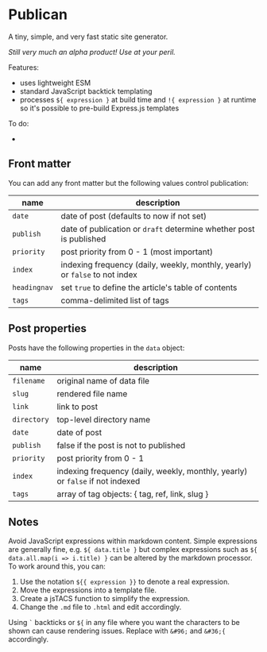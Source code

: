 # Publican

A tiny, simple, and very fast static site generator.

*Still very much an alpha product! Use at your peril.*

Features:

- uses lightweight ESM
- standard JavaScript backtick templating
- processes `${ expression }` at build time and `!{ expression }` at runtime so it's possible to pre-build Express.js templates

To do:

-


## Front matter

You can add any front matter but the following values control publication:

|name|description|
|-|-|
|`date`|date of post (defaults to now if not set)|
|`publish`|date of publication or `draft` determine whether post is published|
|`priority`|post priority from 0 - 1 (most important)|
|`index`|indexing frequency (daily, weekly, monthly, yearly) or `false` to not index|
|`headingnav`|set `true` to define the article's table of contents|
|`tags`|comma-delimited list of tags|


## Post properties

Posts have the following properties in the `data` object:

|name|description|
|-|-|
|`filename`|original name of data file|
|`slug`|rendered file name|
|`link`|link to post|
|`directory`|top-level directory name|
|`date`|date of post|
|`publish`|false if the post is not to published|
|`priority`|post priority from 0 - 1|
|`index`|indexing frequency (daily, weekly, monthly, yearly) or `false` if not indexed|
|`tags`|array of tag objects: { tag, ref, link, slug }|


## Notes

Avoid JavaScript expressions within markdown content. Simple expressions are generally fine, e.g. `${ data.title }` but complex expressions such as `${ data.all.map(i => i.title) }` can be altered by the markdown processor. To work around this, you can:

1. Use the notation `${{ expression }}` to denote a real expression.
1. Move the expressions into a template file.
1. Create a jsTACS function to simplify the expression.
1. Change the `.md` file to `.html` and edit accordingly.

Using `` ` `` backticks or `${` in any file where you want the characters to be shown can cause rendering issues. Replace with `&#96;` and `&#36;{` accordingly.
